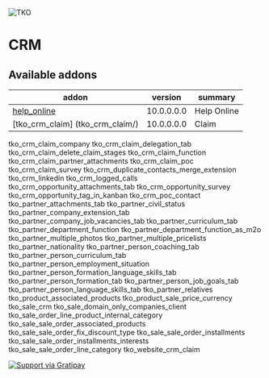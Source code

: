 ![TKO](https://tkobr.tkobr.com/website/image/ir.attachment/50170_af65c50/datas)

CRM
===

Available addons
----------------
addon | version | summary
--- | --- | ---
[help_online](help_online/) | 10.0.0.0.0 | Help Online
[tko_crm_claim] (tko_crm_claim/) | 10.0.0.0.0 | Claim
tko_crm_claim_company
tko_crm_claim_delegation_tab
tko_crm_claim_delete_claim_stages
tko_crm_claim_function
tko_crm_claim_partner_attachments
tko_crm_claim_poc
tko_crm_claim_survey
tko_crm_duplicate_contacts_merge_extension
tko_crm_linkedin
tko_crm_logged_calls
tko_crm_opportunity_attachments_tab
tko_crm_opportunity_survey
tko_crm_opportunity_tag_in_kanban
tko_crm_poc_contact
tko_partner_attachments_tab
tko_partner_civil_status
tko_partner_company_extension_tab
tko_partner_company_job_vacancies_tab
tko_partner_curriculum_tab
tko_partner_department_function
tko_partner_department_function_as_m2o
tko_partner_multiple_photos
tko_partner_multiple_pricelists
tko_partner_nationality
tko_partner_person_coaching_tab
tko_partner_person_curriculum_tab
tko_partner_person_employment_situation
tko_partner_person_formation_language_skills_tab
tko_partner_person_formation_tab
tko_partner_person_job_goals_tab
tko_partner_person_language_skills_tab
tko_partner_relatives
tko_product_associated_products
tko_product_sale_price_currency
tko_sale_crm
tko_sale_domain_only_companies_client
tko_sale_order_line_product_internal_category
tko_sale_sale_order_associated_products
tko_sale_sale_order_fix_discount_type
tko_sale_sale_order_installments
tko_sale_sale_order_installments_interests
tko_sale_sale_order_line_category
tko_website_crm_claim


[![Support via Gratipay](https://cdn.rawgit.com/gratipay/gratipay-badge/2.3.0/dist/gratipay.svg)](https://gratipay.com/thinkopensolutions/)
